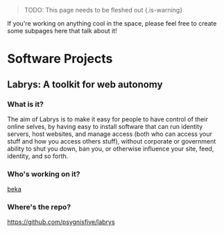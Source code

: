<!-- TITLE: Projects -->

> TODO: This page needs to be fleshed out
{.is-warning}

If you're working on anything cool in the space, please feel free to create some subpages here that talk about it!

# Software Projects
## Labrys: A toolkit for web autonomy

### What is it?
The aim of Labrys is to make it easy for people to have control of their online selves, by having easy to install software that can run identity servers, host websites, and manage access (both who can access your stuff and how you access others stuff), without corporate or government ability to shut you down, ban you, or otherwise influence your site, feed, identity, and so forth.
### Who's working on it?
[beka](User:beka)
### Where's the repo?
https://github.com/psygnisfive/labrys